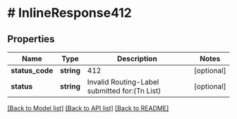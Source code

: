 # # InlineResponse412

## Properties

Name | Type | Description | Notes
------------ | ------------- | ------------- | -------------
**status_code** | **string** | 412 | [optional]
**status** | **string** | Invalid Routing-Label submitted for:(Tn List) | [optional]

[[Back to Model list]](../../README.md#models) [[Back to API list]](../../README.md#endpoints) [[Back to README]](../../README.md)
